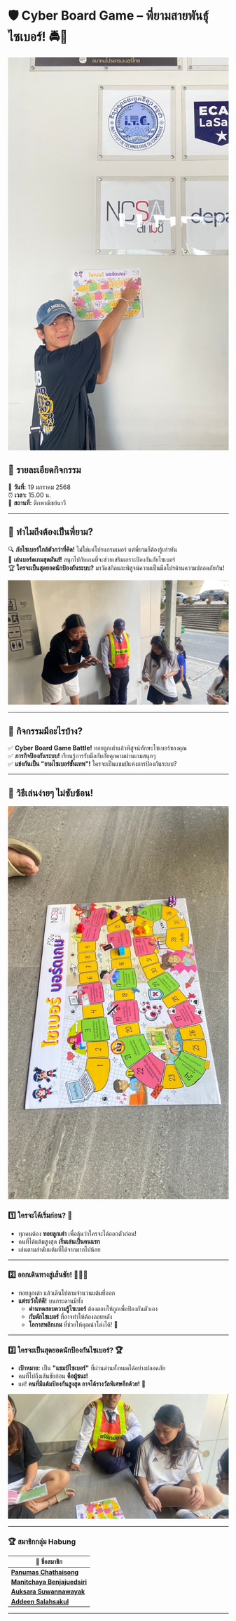 # 🛡️ Cyber Board Game – พี่ยามสายพันธุ์ไซเบอร์! 🚔🎲  

![game](image/IMG_9635.jpeg)

## 🎉 รายละเอียดกิจกรรม  

📅 **วันที่:** 19 มกราคม 2568  
⏰ **เวลา:** 15.00 น.  
📍 **สถานที่:** ตึกพาณิชย์นาวี  

---

## 🤔 ทำไมถึงต้องเป็นพี่ยาม?  
🔍 **ภัยไซเบอร์ใกล้ตัวกว่าที่คิด!** ไม่ใช่แค่โปรแกรมเมอร์ แต่พี่ยามก็ต้องรู้เท่าทัน  
🎲 **เล่นบอร์ดเกมสุดมันส์!** สนุกไปกับเกมที่จะช่วยเสริมเกราะป้องกันภัยไซเบอร์  
🏆 **ใครจะเป็นสุดยอดนักป้องกันระบบ?** มาวัดสกิลและพิสูจน์ความเป็นมือโปรด้านความปลอดภัยกัน!  

![game](image/IMG_9634.jpeg)

---

## 🎯 กิจกรรมมีอะไรบ้าง?  
✅ **Cyber Board Game Battle!** ทอยลูกเต๋าแล้วพิสูจน์ทักษะไซเบอร์ของคุณ  
✅ **ภารกิจป้องกันระบบ!** เรียนรู้การรับมือกับภัยคุกคามผ่านเกมสนุกๆ  
✅ **แข่งกันเป็น "ยามไซเบอร์ขั้นเทพ"!** ใครจะเป็นแชมป์แห่งการป้องกันระบบ?  

---

## 🎯 วิธีเล่นง่ายๆ ไม่ซับซ้อน!  

![game](image/IMG_9636.jpeg)

### 1️⃣ ใครจะได้เริ่มก่อน? 🎲  
- ทุกคนต้อง **ทอยลูกเต๋า** เพื่อลุ้นว่าใครจะได้ออกตัวก่อน!  
- คนที่ได้แต้มสูงสุด **เริ่มเล่นเป็นคนแรก**  
- เล่นตามลำดับแต้มที่ได้จากมากไปน้อย  

---

### 2️⃣ ออกเดินทางสู่เส้นชัย! 🏃‍♂️🏁  
- ทอยลูกเต๋า แล้วเดินไปตามจำนวนแต้มที่ออก  
- **แต่ระวังให้ดี!** บนกระดานมีทั้ง  
  - **ด่านทดสอบความรู้ไซเบอร์** ต้องตอบให้ถูกเพื่อป้องกันตัวเอง  
  - **กับดักไซเบอร์** ที่อาจทำให้ต้องถอยหลัง  
  - **โอกาสพลิกเกม** ที่ช่วยให้คุณนำโด่งได้! 🚀  

---

### 3️⃣ ใครจะเป็นสุดยอดนักป้องกันไซเบอร์? 🏆  
- **เป้าหมาย:** เป็น **"แชมป์ไซเบอร์"** ที่ผ่านด่านทั้งหมดได้อย่างปลอดภัย  
- คนที่ไปถึงเส้นชัยก่อน **คือผู้ชนะ!**  
- แต่! **คนที่มีแต้มป้องกันสูงสุด อาจได้รางวัลพิเศษอีกด้วย!** 🎉

![game](image/IMG_9630.jpeg)

---
### 🏆 **สมาชิกกลุ่ม Habung**  

| 👤 ชื่อสมาชิก |
|--------------|
| **[Panumas Chathaisong](https://panumastt1.github.io/boardgame)** |
| **[Manitchaya Benjajuedsiri](https://manitchaya2004.github.io/boardgame)** |
| **[Auksara Suwannawayak](https://auksaraaa.github.io/board-games)** |
| **[Addeen Salahsakul](https://itzdeenzxx.github.io/boardgame)** |

---

